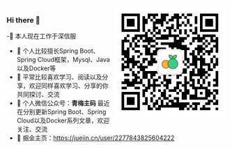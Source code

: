 <img alt="微信搜索 青梅主码" src="img/qrcode.jpg" align="right" sizes="(max-width: 300px) 200px, 200px" importance="high" decoding="async"/>

### Hi there 👋

-🔭 本人现在工作于深信服
- 🌱 个人比较擅长Spring Boot、Spring Cloud框架，Mysql、Java以及Docker等
- 👯 平常比较喜欢学习、阅读以及分享，欢迎同样喜欢学习、分享的你共同探讨、交流
- 🤔 个人微信公众号：**青梅主码** 最近在分别更新Spring Boot、Spring Cloud以及Docker系列文章，欢迎关注、交流
- 🌱 掘金主页：https://juejin.cn/user/2277843825604222
